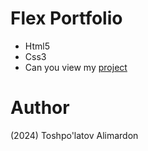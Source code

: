 # Flex Portfolio

- Html5
- Css3
- Can you view my [project](https://toshpulatovalimardon.github.io/flex-portfolio/)

# Author 
(2024) Toshpo'latov Alimardon
